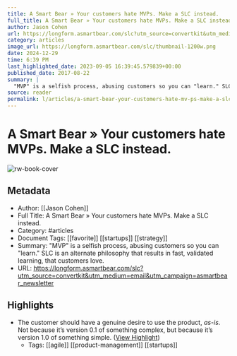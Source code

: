 ```yaml
---
title: A Smart Bear » Your customers hate MVPs. Make a SLC instead.
full_title: A Smart Bear » Your customers hate MVPs. Make a SLC instead.
author: Jason Cohen
url: https://longform.asmartbear.com/slc?utm_source=convertkit&utm_medium=email&utm_campaign=asmartbear_newsletter
category: articles
image_url: https://longform.asmartbear.com/slc/thumbnail-1200w.png
date: 2024-12-29
time: 6:39 PM
last_highlighted_date: 2023-09-05 16:39:45.579839+00:00
published_date: 2017-08-22
summary: |
  "MVP" is a selfish process, abusing customers so you can "learn." SLC is an alternate philosophy that results in fast, validated learning, that customers love.
source: reader
permalink: l/articles/a-smart-bear-your-customers-hate-mv-ps-make-a-slc-instead
---
```

# A Smart Bear » Your customers hate MVPs. Make a SLC instead.

![rw-book-cover](https://longform.asmartbear.com/slc/thumbnail-1200w.png)

## Metadata
- Author: [[Jason Cohen]]
- Full Title: A Smart Bear » Your customers hate MVPs. Make a SLC instead.
- Category: #articles
- Document Tags: [[favorite]] [[startups]] [[strategy]] 
- Summary: "MVP" is a selfish process, abusing customers so you can "learn." SLC is an alternate philosophy that results in fast, validated learning, that customers love.
- URL: https://longform.asmartbear.com/slc?utm_source=convertkit&utm_medium=email&utm_campaign=asmartbear_newsletter

## Highlights
- The customer should have a genuine desire to use the product, *as-is*. Not because it’s version 0.1 of something complex, but because it’s version 1.0 of something simple. ([View Highlight](https://read.readwise.io/read/01h9k3dp26kbpn41c679m6e3p8))
    - Tags: [[agile]] [[product-management]] [[startups]] 


